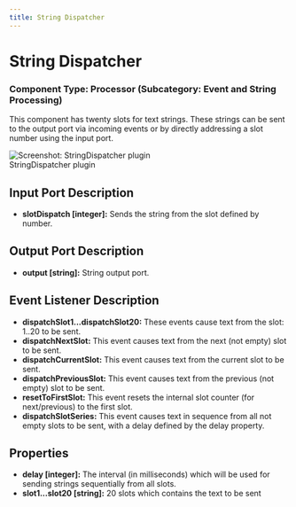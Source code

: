 ```yaml
---
title: String Dispatcher
---
```


# String Dispatcher

### Component Type: Processor (Subcategory: Event and String Processing)

This component has twenty slots for text strings. These strings can be sent to the output port via incoming events or by directly addressing a slot number using the input port.

![Screenshot: StringDispatcher plugin](./img/StringDispatcher.jpg "Screenshot:
        StringDispatcher plugin")  
StringDispatcher plugin

## Input Port Description

- **slotDispatch \[integer\]:** Sends the string from the slot defined by number.

## Output Port Description

- **output \[string\]:** String output port.

## Event Listener Description

- **dispatchSlot1...dispatchSlot20:** These events cause text from the slot: 1..20 to be sent.
- **dispatchNextSlot:** This event causes text from the next (not empty) slot to be sent.
- **dispatchCurrentSlot:** This event causes text from the current slot to be sent.
- **dispatchPreviousSlot:** This event causes text from the previous (not empty) slot to be sent.
- **resetToFirstSlot:** This event resets the internal slot counter (for next/previous) to the first slot.
- **dispatchSlotSeries:** This event causes text in sequence from all not empty slots to be sent, with a delay defined by the delay property.

## Properties

- **delay \[integer\]:** The interval (in milliseconds) which will be used for sending strings sequentially from all slots.
- **slot1...slot20 \[string\]:** 20 slots which contains the text to be sent
